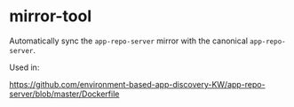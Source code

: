 # mirror-tool

Automatically sync the ```app-repo-server``` mirror with the canonical ```app-repo-server```.

Used in:

https://github.com/environment-based-app-discovery-KW/app-repo-server/blob/master/Dockerfile